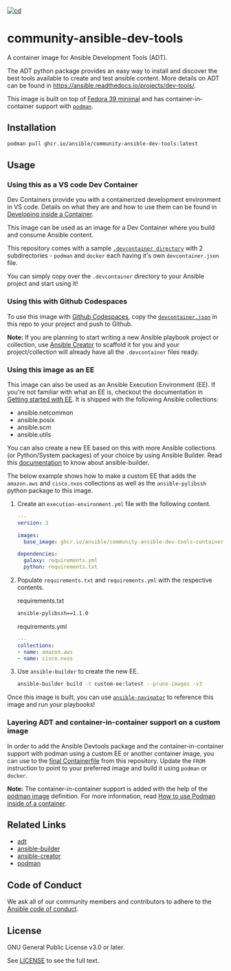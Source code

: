 [![cd](https://github.com/ansible/community-ansible-dev-tools-container/actions/workflows/cd.yml/badge.svg?branch=main&event=schedule)](https://github.com/ansible/community-ansible-dev-tools-container/actions/workflows/cd.yml)

# community-ansible-dev-tools

A container image for Ansible Development Tools (ADT).

The ADT python package provides an easy way to install and discover the best tools available to create and test ansible content.
More details on ADT can be found in <https://ansible.readthedocs.io/projects/dev-tools/>.

This image is built on top of [Fedora 39 minimal](quay.io/fedora/fedora-minimal:39) and has container-in-container support with [`podman`](https://podman.io/docs).

## Installation

```bash
podman pull ghcr.io/ansible/community-ansible-dev-tools:latest
```

## Usage

### Using this as a VS code Dev Container

Dev Containers provide you with a containerized development environment in VS code. Details on what they are and how to use them can be found in [Developing inside a Container](https://code.visualstudio.com/docs/devcontainers/containers).

This image can be used as an image for a Dev Container where you build and consume Ansible content.

This repository comes with a sample [`.devcontainer directory`](https://github.com/ansible/community-ansible-dev-tools-container/tree/main/.devcontainer) with 2 subdirectories - `podman` and `docker` each having it's own
`devcontainer.json` file.

You can simply copy over the `.devcontainer` directory to your Ansible project and start using it!

### Using this with Github Codespaces

To use this image with [Github Codespaces](https://docs.github.com/en/codespaces/overview), copy the [`devcontainer.json`](https://github.com/ansible/community-ansible-dev-tools-container/blob/main/.devcontainer/devcontainer.json) in this repo to your project and push to Github.

**Note:** If you are planning to start writing a new Ansible playbook project or collection, use [Ansible Creator](https://ansible.readthedocs.io/projects/creator) to scaffold it for you and your project/collection will already have all the `.devcontainer` files ready.

### Using this image as an EE

This image can also be used as an Ansible Execution Environment (EE). If you're not familiar with what an EE is, checkout the documentation in [Getting started with EE](https://ansible.readthedocs.io/en/latest/getting_started_ee/index.html). It is shipped with the following Ansible collections:

- ansible.netcommon
- ansible.posix
- ansible.scm
- ansible.utils

You can also create a new EE based on this with more Ansible collections (or Python/System packages) of your choice by using Ansible Builder. Read this [documentation](https://ansible.readthedocs.io/projects/builder/en/latest/) to know about ansible-builder.

The below example shows how to make a custom EE that adds the `amazon.aws` and `cisco.nxos` collections as well as the `ansible-pylibssh` python package to this image.

1. Create an `execution-environment.yml` file with the following content.

    ```yaml
    ---
    version: 3

    images:
      base_image: ghcr.io/ansible/community-ansible-dev-tools-container:latest

    dependencies:
      galaxy: requirements.yml
      python: requirements.txt
    ```

2. Populate `requirements.txt` and `requirements.yml` with the respective contents.

    requirements.txt

    ```bash
    ansible-pylibssh==1.1.0
    ```

    requirements.yml

    ```yaml
    ---
    collections:
    - name: amazon.aws
    - name: cisco.nxos
    ```

3. Use `ansible-builder` to create the new EE.

    ```bash
    ansible-builder build -t custom-ee:latest --prune-images -v3
    ```

Once this image is built, you can use [`ansible-navigator`](https://ansible.readthedocs.io/projects/navigator/) to reference this image and run your playbooks!

### Layering ADT and container-in-container support on a custom image

In order to add the Ansible Devtools package and the container-in-container support with podman using a custom EE or another container image, you can use to the [final
Containerfile](https://github.com/ansible/community-ansible-dev-tools-container/blob/main/final/Containerfile) from this repository. Update the `FROM` instruction to point to
your preferred image and build it using `podman` or `docker`.

**Note:** The container-in-container support is added with the help of the [podman image](https://github.com/containers/image_build/tree/main/podman) definition. For more information, read [How to use Podman inside of a container](https://www.redhat.com/sysadmin/podman-inside-container).

## Related Links

- [adt](https://github.com/ansible/ansible-dev-tools)
- [ansible-builder](https://github.com/ansible/ansible-builder)
- [ansible-creator](https://github.com/ansible/ansible-creator)
- [podman](https://github.com/containers/podman/)

## Code of Conduct

We ask all of our community members and contributors to adhere to the [Ansible code of conduct](http://docs.ansible.com/ansible/latest/community/code_of_conduct.html).

## License

GNU General Public License v3.0 or later.

See [LICENSE](https://www.gnu.org/licenses/gpl-3.0.txt) to see the full text.

